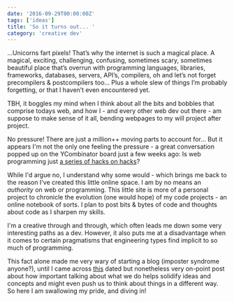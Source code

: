 ```yaml
---
date: '2016-09-29T00:00:00Z'
tags: ['ideas']
title: 'So it turns out... '
category: 'creative dev'
---
```


…Unicorns fart pixels! That’s why the internet is such a magical place. A magical, exciting, challenging, confusing, sometimes scary, sometimes beautiful place that’s overrun with programming languages, libraries, frameworks, databases, servers, API’s, compilers, oh and let’s not forget precompilers & postcompilers too… Plus a whole slew of things I’m probably forgetting, or that I haven’t even encountered yet.

TBH, it boggles my mind when I think about all the bits and bobbles that comprise todays web, and how I - and every other web dev out there - am suppose to make sense of it all, bending webpages to my will project after project.

No pressure! There are just a million++ moving parts to account for… But it appears I'm not the only one feeling the pressure - a great conversation popped up on the YCombinator board just a few weeks ago: Is web programming just [a series of hacks on hacks](https://news.ycombinator.com/item?id=12477190)?

While I'd argue no, I understand why some would - which brings me back to the reason I've created this little online space. I am by no means an _authority_ on web or programming. This little site is more of a personal project to chronicle the evolution (one would hope) of my code projects - an online notebook of sorts. I plan to post bits & bytes of code and thoughts about code as I sharpen my skills.

I'm a creative through and through, which often leads me down some very interesting paths as a dev. However, it also puts me at a disadvantage when it comes to certain pragmatisms that engineering types find implicit to so much of programming.

This fact alone made me very wary of starting a blog (imposter syndrome anyone?), until I came across [this](http://alistapart.com/blog/post/writing-to-think) dated but nonetheless very on-point post about how important talking about what we do helps solidify ideas and concepts and might even push us to think about things in a different way. So here I am swallowing my pride, and diving in!
